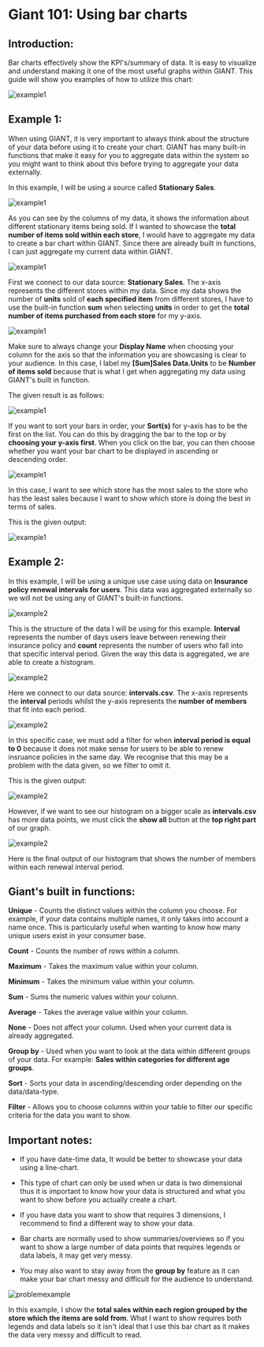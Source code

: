 # Giant 101: Using bar charts


## Introduction:
Bar charts effectively show the KPI's/summary of data. It is easy to visualize and understand making it one of the most useful graphs within GIANT. This guide will show you examples of how to utilize this chart:

![example1](images/giant-101-barchart/col.PNG)

## Example 1:

When using GIANT, it is very important to always think about the structure of your data before using it to create your chart. GIANT has many built-in functions that make it easy for you to aggregate data within the system so you might want to think about this before trying to aggregate your data externally.

In this example, I will be using a source called **Stationary Sales**.

![example1](images/giant-101-barchart/data-structure-e1.PNG)

As you can see by the columns of my data, it shows the information about different stationary items being sold. If I wanted to showcase the **total number of items sold within each store**, I would have to aggregate my data to create a bar chart  within GIANT. Since there are already built in functions, I can just aggregate my current data within GIANT.

![example1](images/giant-101-barchart/bar-chart-1-bind.PNG)

First we connect to our data source: **Stationary Sales**. The x-axis represents the different stores within my data. Since my data shows the number of **units** sold of **each specified item** from different stores, I have to use the built-in function **sum** when selecting **units** in order to get the **total number of items purchased from each store** for my y-axis. 

![example1](images/giant-101-barchart/bar-chart-1-y.PNG)

Make sure to always change your **Display Name** when choosing your column for the axis so that the information you are showcasing is clear to your audience. In this case, I label my **[Sum]Sales Data.Units** to be **Number of items sold** because that is what I get when aggregating my data using GIANT's built in function.

The given result is as follows:

![example1](images/giant-101-barchart/bar-chart-1.PNG)

If you want to sort your bars in order, your **Sort(s)** for y-axis has to be the first on the list. You can do this by dragging the bar to the top or by **choosing your y-axis first**. When you click on the bar, you can then choose whether you want your bar chart to be displayed in ascending or descending order.

![example1](images/giant-101-barchart/bar-chart-sort.PNG)

In this case, I want to see which store has the most sales to the store who has the least sales because I want to show which store is doing the best in terms of sales. 

This is the given output:

![example1](images/giant-101-barchart/bar-chart-1-sorted.PNG)

## Example 2:

In this example, I will be using a unique use case using data on **Insurance policy renewal intervals for users**. This data was aggregated externally so we will not be using any of GIANT's built-in functions.

![example2](images/giant-101-barchart/data-structure-2.PNG)

This is the structure of the data I will be using for this example. **Interval** represents the number of days users leave between renewing their insurance policy and **count** represents the number of users who fall into that specific interval period. Given the way this data is aggregated, we are able to create a histogram.

![example2](images/giant-101-barchart/bar-chart-2.PNG)

Here we connect to our data source: **intervals.csv**. The x-axis represents the **interval** periods whilst the y-axis represents the **number of members** that fit into each period.

![example2](images/giant-101-barchart/bar-chart-2-filter.PNG)

In this specific case, we must add a filter for when **interval period is equal to 0** because it does not make sense for users to be able to renew insruance policies in the same day. We recognise that this may be a problem with the data given, so we filter to omit it. 

This is the given output:

![example2](images/giant-101-barchart/bar-chart-2-b4.PNG)

However, if we want to see our histogram on a bigger scale as **intervals.csv** has more data points, we must click the **show all** button at the **top right part** of our graph.

![example2](images/giant-101-barchart/bar-chart-2-af.PNG)

Here is the final output of our histogram that shows the number of members within each renewal interval period. 

## Giant's built in functions:

**Unique** - Counts the distinct values within the column you choose. For example, if your data contains multiple names, it only takes into account a name once. This is particularly useful when wanting to know how many unique users exist in your consumer base.

**Count** - Counts the number of rows within a column.

**Maximum** - Takes the maximum value within your column.

**Minimum** - Takes the minimum value within your column.

**Sum** - Sums the numeric values within your column.

**Average** - Takes the average value within your column.

**None** - Does not affect your column. Used when your current data is already aggregated.

**Group by** - Used when you want to look at the data within different groups of your data. For example: **Sales within categories for different age groups**.

**Sort** - Sorts your data in ascending/descending order depending on the data/data-type.

**Filter** - Allows you to choose columns within your table to filter our specific criteria for the data you want to show.

## Important notes:

- If you have date-time data, It would be better to showcase your data using a line-chart.

- This type of chart can only be used when ur data is two dimensional thus it is important to know how your data is structured and what you want to show before you actually create a chart.

- If you have data you want to show that requires 3 dimensions, I recommend to find a different way to show your data.

- Bar charts are normally used to show summaries/overviews so if you want to show a large number of data points that requires legends or data labels, it may get very messy. 

-  You may also want to stay away from the **group by** feature as it can make your bar chart messy and difficult for the audience to understand.

![problemexample](images/giant-101-barchart/what-not-to-do.PNG)

In this example, I show the **total sales within each region grouped by the store which the items are sold from**. What I want to show requires both legends and data labels so it isn't ideal that I use this bar chart as it makes the data very messy and difficult to read.